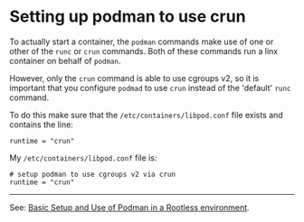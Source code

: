 # Setting up podman to use crun

To actually start a container, the `podman` commands make use of one or 
other of the `runc` or `crun` commands. Both of these commands run a linx 
container on behalf of `podman`. 

However, only the `crun` command is able to use cgroups v2, so it is 
important that you configure `podmad` to use `crun` instead of the 
'default' `runc` command. 

To do this make sure that the `/etc/containers/libpod.conf` file exists 
and contains the line: 

```
runtime = "crun"
```

My `/etc/containers/libpod.conf` file is:

```
# setup podman to use cgroups v2 via crun
runtime = "crun"
```

---

See: [Basic Setup and Use of Podman in a Rootless 
environment](https://github.com/containers/libpod/blob/master/docs/tutorials/rootless_tutorial.md). 
